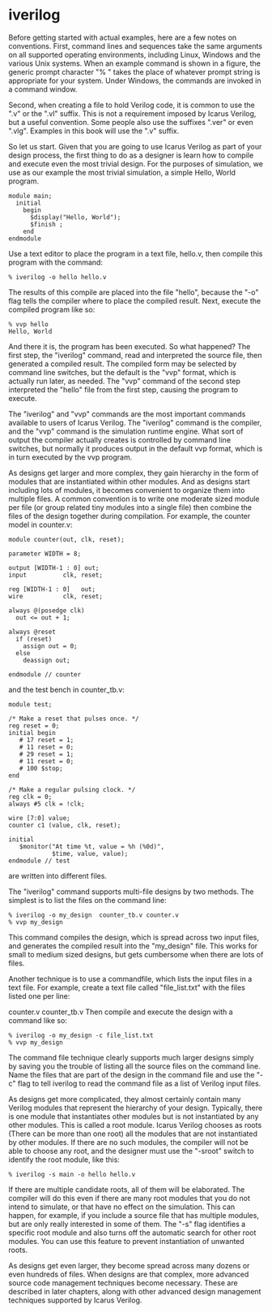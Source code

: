 # iverilog
Before getting started with actual examples, here are a few notes on conventions. First, command lines and sequences take the same arguments on all supported operating environments, including Linux, Windows and the various Unix systems. When an example command is shown in a figure, the generic prompt character "% " takes the place of whatever prompt string is appropriate for your system. Under Windows, the commands are invoked in a command window.

Second, when creating a file to hold Verilog code, it is common to use the ".v" or the ".vl" suffix. This is not a requirement imposed by Icarus Verilog, but a useful convention. Some people also use the suffixes ".ver" or even ".vlg". Examples in this book will use the ".v" suffix.

So let us start. Given that you are going to use Icarus Verilog as part of your design process, the first thing to do as a designer is learn how to compile and execute even the most trivial design. For the purposes of simulation, we use as our example the most trivial simulation, a simple Hello, World program.

    module main;
      initial 
        begin
          $display("Hello, World");
          $finish ;
        end
    endmodule

Use a text editor to place the program in a text file, hello.v, then compile this program with the command:

    % iverilog -o hello hello.v
The results of this compile are placed into the file "hello", because the "-o" flag tells the compiler where to place the compiled result. Next, execute the compiled program like so:

    % vvp hello
    Hello, World
And there it is, the program has been executed. So what happened? The first step, the "iverilog" command, read and interpreted the source file, then generated a compiled result. The compiled form may be selected by command line switches, but the default is the "vvp" format, which is actually run later, as needed. The "vvp" command of the second step interpreted the "hello" file from the first step, causing the program to execute.

The "iverilog" and "vvp" commands are the most important commands available to users of Icarus Verilog. The "iverilog" command is the compiler, and the "vvp" command is the simulation runtime engine. What sort of output the compiler actually creates is controlled by command line switches, but normally it produces output in the default vvp format, which is in turn executed by the vvp program.

As designs get larger and more complex, they gain hierarchy in the form of modules that are instantiated within other modules. And as designs start including lots of modules, it becomes convenient to organize them into multiple files. A common convention is to write one moderate sized module per file (or group related tiny modules into a single file) then combine the files of the design together during compilation. For example, the counter model in counter.v:

    module counter(out, clk, reset);
  
    parameter WIDTH = 8;
  
    output [WIDTH-1 : 0] out;
    input 	       clk, reset;
  
    reg [WIDTH-1 : 0]   out;
    wire 	       clk, reset;
  
    always @(posedge clk)
      out <= out + 1;
  
    always @reset
      if (reset)
        assign out = 0;
      else
        deassign out;
  
    endmodule // counter
and the test bench in counter_tb.v:

    module test;
  
    /* Make a reset that pulses once. */
    reg reset = 0;
    initial begin
       # 17 reset = 1;
       # 11 reset = 0;
       # 29 reset = 1;
       # 11 reset = 0;
       # 100 $stop;
    end
  
    /* Make a regular pulsing clock. */
    reg clk = 0;
    always #5 clk = !clk;
  
    wire [7:0] value;
    counter c1 (value, clk, reset);
  
    initial
       $monitor("At time %t, value = %h (%0d)",
                $time, value, value);
    endmodule // test
are written into different files.

The "iverilog" command supports multi-file designs by two methods. The simplest is to list the files on the command line:

    % iverilog -o my_design  counter_tb.v counter.v
    % vvp my_design
This command compiles the design, which is spread across two input files, and generates the compiled result into the "my_design" file. This works for small to medium sized designs, but gets cumbersome when there are lots of files.

Another technique is to use a commandfile, which lists the input files in a text file. For example, create a text file called "file_list.txt" with the files listed one per line:

  counter.v
  counter_tb.v
Then compile and execute the design with a command like so:

    % iverilog -o my_design -c file_list.txt
    % vvp my_design
The command file technique clearly supports much larger designs simply by saving you the trouble of listing all the source files on the command line. Name the files that are part of the design in the command file and use the "-c" flag to tell iverilog to read the command file as a list of Verilog input files.

As designs get more complicated, they almost certainly contain many Verilog modules that represent the hierarchy of your design. Typically, there is one module that instantiates other modules but is not instantiated by any other modules. This is called a root module. Icarus Verilog chooses as roots (There can be more than one root) all the modules that are not instantiated by other modules. If there are no such modules, the compiler will not be able to choose any root, and the designer must use the "-sroot" switch to identify the root module, like this:

    % iverilog -s main -o hello hello.v
If there are multiple candidate roots, all of them will be elaborated. The compiler will do this even if there are many root modules that you do not intend to simulate, or that have no effect on the simulation. This can happen, for example, if you include a source file that has multiple modules, but are only really interested in some of them. The "-s" flag identifies a specific root module and also turns off the automatic search for other root modules. You can use this feature to prevent instantiation of unwanted roots.

As designs get even larger, they become spread across many dozens or even hundreds of files. When designs are that complex, more advanced source code management techniques become necessary. These are described in later chapters, along with other advanced design management techniques supported by Icarus Verilog.
